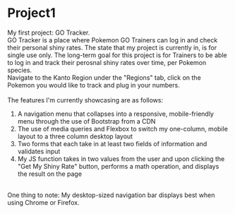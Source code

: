 # Project1
My first project: GO Tracker.<br>
GO Tracker is a place where Pokemon GO Trainers can log in and check their personal shiny rates. The state that my project is currently in, is for single use only. The long-term goal for this project is for Trainers to be able to log in and track their perosnal shiny rates over time, per Pokemon species.<br>
Navigate to the Kanto Region under the "Regions" tab, click on the Pokemon you would like to track and plug in your numbers.<br>
<br>
The features I'm currently showcasing are as follows:<br>
1. A navigation menu that collapses into a responsive, mobile-friendly menu through the use of Bootstrap from a CDN<br>
2. The use of media queries and Flexbox to switch my one-column, mobile layout to a three column desktop layout<br>
3. Two forms that each take in at least two fields of information and validates input<br>
4. My JS function takes in two values from the user and upon clicking the "Get My Shiny Rate" button, performs a math operation, and displays the result on the page<br>
<br>
One thing to note: My desktop-sized navigation bar displays best when using Chrome or Firefox. 
